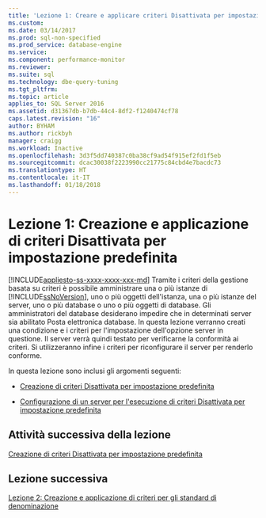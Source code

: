 ```yaml
---
title: 'Lezione 1: Creare e applicare criteri Disattivata per impostazione predefinita | Microsoft Docs'
ms.custom: 
ms.date: 03/14/2017
ms.prod: sql-non-specified
ms.prod_service: database-engine
ms.service: 
ms.component: performance-monitor
ms.reviewer: 
ms.suite: sql
ms.technology: dbe-query-tuning
ms.tgt_pltfrm: 
ms.topic: article
applies_to: SQL Server 2016
ms.assetid: d31367db-b7db-44c4-8df2-f1240474cf78
caps.latest.revision: "16"
author: BYHAM
ms.author: rickbyh
manager: craigg
ms.workload: Inactive
ms.openlocfilehash: 3d3f5dd740387c0ba38cf9ad54f915ef2fd1f5eb
ms.sourcegitcommit: dcac30038f2223990cc21775c84cbd4e7bacdc73
ms.translationtype: HT
ms.contentlocale: it-IT
ms.lasthandoff: 01/18/2018
---
```

# <a name="lesson-1-create-and-apply-an-off-by-default-policy"></a>Lezione 1: Creazione e applicazione di criteri Disattivata per impostazione predefinita
[!INCLUDE[appliesto-ss-xxxx-xxxx-xxx-md](../../includes/appliesto-ss-xxxx-xxxx-xxx-md.md)] Tramite i criteri della gestione basata su criteri è possibile amministrare una o più istanze di [!INCLUDE[ssNoVersion](../../includes/ssnoversion-md.md)], uno o più oggetti dell'istanza, una o più istanze del server, uno o più database o uno o più oggetti di database. Gli amministratori del database desiderano impedire che in determinati server sia abilitato Posta elettronica database. In questa lezione verranno creati una condizione e i criteri per l'impostazione dell'opzione server in questione. Il server verrà quindi testato per verificarne la conformità ai criteri. Si utilizzeranno infine i criteri per riconfigurare il server per renderlo conforme.  
  
In questa lezione sono inclusi gli argomenti seguenti:  
  
-   [Creazione di criteri Disattivata per impostazione predefinita](../../relational-databases/policy-based-management/lesson-1-1-create-the-off-by-default-policy.md)  
  
-   [Configurazione di un server per l'esecuzione di criteri Disattivata per impostazione predefinita](../../relational-databases/policy-based-management/lesson-1-2-configure-a-server-to-run-the-off-by-default-policy.md)  
  
## <a name="next-task-in-lesson"></a>Attività successiva della lezione  
[Creazione di criteri Disattivata per impostazione predefinita](../../relational-databases/policy-based-management/lesson-1-1-create-the-off-by-default-policy.md)  
  
## <a name="next-lesson"></a>Lezione successiva  
[Lezione 2: Creazione e applicazione di criteri per gli standard di denominazione](../../relational-databases/policy-based-management/lesson-2-create-and-apply-a-naming-standards-policy.md)  
  
  
  
